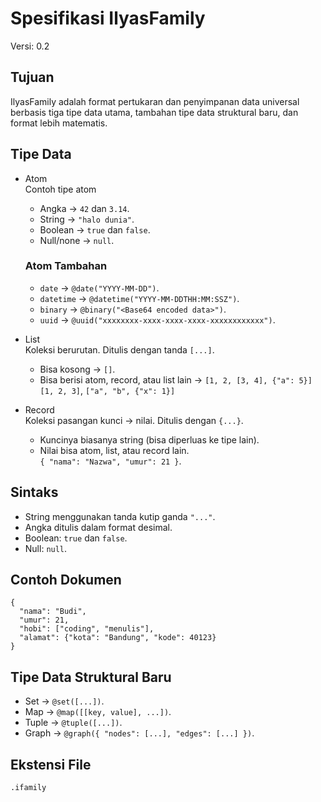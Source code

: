 # Spesifikasi IlyasFamily
Versi: 0.2

## Tujuan
IlyasFamily adalah format pertukaran dan penyimpanan data universal berbasis tiga tipe data utama, tambahan tipe data struktural baru, dan format lebih matematis.

## Tipe Data
- Atom\
  Contoh tipe atom
  - Angka -> `42` dan `3.14`.
  - String -> `"halo dunia"`.
  - Boolean -> `true` dan `false`.
  - Null/none -> `null`.

  ### Atom Tambahan
  - `date` -> `@date("YYYY-MM-DD")`.
  - `datetime` -> `@datetime("YYYY-MM-DDTHH:MM:SSZ")`.
  - `binary` -> `@binary("<Base64 encoded data>")`.
  - `uuid` -> `@uuid("xxxxxxxx-xxxx-xxxx-xxxx-xxxxxxxxxxxx")`.
- List\
  Koleksi berurutan. Ditulis dengan tanda `[...]`.
  - Bisa kosong -> `[]`.
  - Bisa berisi atom, record, atau list lain -> `[1, 2, [3, 4], {"a": 5}]`\
  `[1, 2, 3]`, `["a", "b", {"x": 1}]`
- Record\
  Koleksi pasangan kunci -> nilai. Ditulis dengan `{...}`.
  - Kuncinya biasanya string (bisa diperluas ke tipe lain).
  - Nilai bisa atom, list, atau record lain.\
  `{ "nama": "Nazwa", "umur": 21 }`.

## Sintaks
- String menggunakan tanda kutip ganda `"..."`.
- Angka ditulis dalam format desimal.
- Boolean: `true` dan `false`.
- Null: `null`.

## Contoh Dokumen
```ifamily
{
  "nama": "Budi",
  "umur": 21,
  "hobi": ["coding", "menulis"],
  "alamat": {"kota": "Bandung", "kode": 40123}
}
```

## Tipe Data Struktural Baru
- Set -> `@set([...])`.
- Map -> `@map([[key, value], ...])`.
- Tuple -> `@tuple([...])`.
- Graph -> `@graph({ "nodes": [...], "edges": [...] })`.

## Ekstensi File
`.ifamily`
